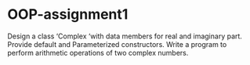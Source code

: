 # OOP-assignment1
Design a class ‘Complex ‘with data members for real and imaginary part. Provide default and Parameterized constructors. Write a program to perform arithmetic operations of two complex numbers.
